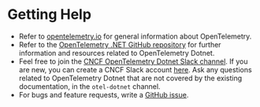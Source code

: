 # Getting Help

- Refer to [opentelemetry.io](https://opentelemetry.io/) for general
  information about OpenTelemetry.
- Refer to the
  [OpenTelemetry .NET GitHub repository](https://github.com/open-telemetry/opentelemetry-dotnet)
  for further information and resources related to OpenTelemetry Dotnet.
- Feel free to join the
  [CNCF OpenTelemetry Dotnet Slack channel](https://cloud-native.slack.com/archives/C01N3BC2W7Q).
  If you are new, you can create a CNCF Slack account
  [here](http://slack.cncf.io/). Ask any questions related to OpenTelemetry
  Dotnet that are not covered by the existing documentation, in the
  `otel-dotnet` channel.
- For bugs and feature requests, write a
  [GitHub issue](https://github.com/open-telemetry/opentelemetry-dotnet/issues).
